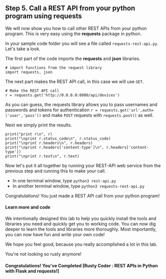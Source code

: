 ## Step 5. Call a REST API from your python program using requests

We will now show you how to call other REST APIs from your python program. This is very easy using the **requests** package in python.

In your sample code folder you will see a file called `requests-rest-api.py`. Let's take a look.

The first part of the code imports the **requests** and **json** libraries.
```
# import functions from the request library
import requests, json
```
The next part makes the REST API call, in this case we will use `GET`.
```
# Make the REST API call
r = requests.get('http://0.0.0.0:8080/api/devices')
```
As you can guess, the requests library allows you to pass usernames and passwords and tokens for authentication `r = requests.get('url',auth=('user','pass'))` and make `POST` requests with `requests.post()` as well.

Next we simply print the results.
```
print("print r\n", r)
print("\nprint r.status_code\n", r.status_code)
print("\nprint r.headers\n", r.headers)
print("\nprint r.headers['content-type']\n", r.headers['content-type'])
print("\nprint r.text\n", r.text)
```
Now let's put it all together by running your REST-API web service from the previous step and running this to make your call.
* In one terminal window, type `python3 rest-api.py`
* In another terminal window, type `python3 requests-rest-api.py`

Congratulations! You just made a REST API call from your python program!

#### Learn more and code

We intentionally designed this lab to help you quickly install the tools and libraries you need and quickly get you to working code. You can now dig deeper to learn the tools and libraries more thoroughly. Most importantly, you can now have fun and write your own code!

We hope you feel good, because you really accomplished a lot in this lab.

You're not looking so rusty anymore!

#### Congratulations! You've Completed [Rusty Coder : REST APIs in Python with Flask and requests!]

